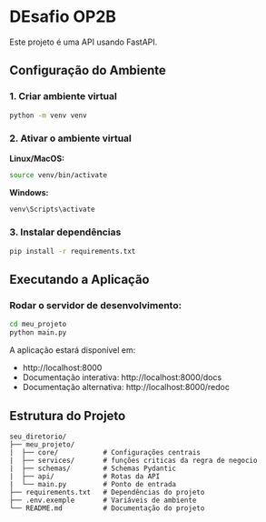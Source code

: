 # DEsafio OP2B

Este projeto é uma API usando FastAPI.

## Configuração do Ambiente

### 1. Criar ambiente virtual

```bash
python -m venv venv
```

### 2. Ativar o ambiente virtual

**Linux/MacOS:**
```bash
source venv/bin/activate
```

**Windows:**
```bash
venv\Scripts\activate
```

### 3. Instalar dependências

```bash
pip install -r requirements.txt
```

## Executando a Aplicação

### Rodar o servidor de desenvolvimento:

```bash
cd meu_projeto
python main.py
```

A aplicação estará disponível em:
- http://localhost:8000
- Documentação interativa: http://localhost:8000/docs
- Documentação alternativa: http://localhost:8000/redoc


## Estrutura do Projeto

```
seu_diretorio/
├── meu_projeto/
|  ├── core/           # Configurações centrais
|  ├── services/       # funções criticas da regra de negocio
|  ├── schemas/        # Schemas Pydantic
|  ├── api/            # Rotas da API
|  └── main.py         # Ponto de entrada
├── requirements.txt   # Dependências do projeto
├── .env.exemple       # Variáveis de ambiente
└── README.md          # Documentação do projeto
```
